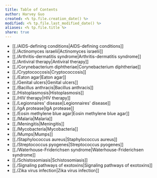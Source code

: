 ```yaml
---
title: Table of Contents
author: Harvey Guo
created: <% tp.file.creation_date() %>
modified: <% tp.file.last_modified_date() %>
aliases: <% tp.file.title %>
share: true
---
```


- [[./AIDS-defining conditions|AIDS-defining conditions]]
- [[./Actinomyces israelii|Actinomyces israelii]]
- [[./Arthritis-dermatitis syndrome|Arthritis-dermatitis syndrome]]
- [[./Antiviral therapy|Antiviral therapy]]
- [[./Corynebacterium diphtheriae|Corynebacterium diphtheriae]]
- [[./Cryptococcosis|Cryptococcosis]]
- [[./Eaton agar|Eaton agar]]
- [[./Genital ulcers|Genital ulcers]]
- [[./Bacillus anthracis|Bacillus anthracis]]
- [[./Histoplasmosis|Histoplasmosis]]
- [[./HIV therapy|HIV therapy]]
- [[./Legionnaires' disease|Legionnaires' disease]]
- [[./IgA protease|IgA protease]]
- [[./Eosin methylene blue agar|Eosin methylene blue agar]]
- [[./Malaria|Malaria]]
- [[./Meningitis|Meningitis]]
- [[./Mycobacteria|Mycobacteria]]
- [[./Mumps|Mumps]]
- [[./Staphylococcus aureus|Staphylococcus aureus]]
- [[./Streptococcus pyogenes|Streptococcus pyogenes]]
- [[./Waterhouse-Friderichsen syndrome|Waterhouse-Friderichsen syndrome]]
- [[./Schistosomiasis|Schistosomiasis]]
- [[./Signaling pathways of exotoxins|Signaling pathways of exotoxins]]
- [[./Zika virus infection|Zika virus infection]]

